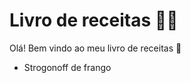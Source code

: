 #  Livro de receitas :man_cook:

Olá! Bem vindo ao meu livro de receitas :wave: 

- Strogonoff de frango
